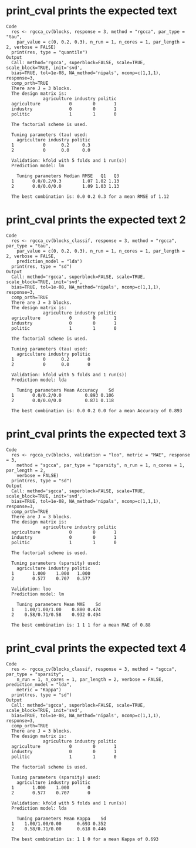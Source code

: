 # print_cval prints the expected text

    Code
      res <- rgcca_cv(blocks, response = 3, method = "rgcca", par_type = "tau",
        par_value = c(0, 0.2, 0.3), n_run = 1, n_cores = 1, par_length = 2, verbose = FALSE)
      print(res, type = "quantile")
    Output
      Call: method='rgcca', superblock=FALSE, scale=TRUE, scale_block=TRUE, init='svd',
      bias=TRUE, tol=1e-08, NA_method='nipals', ncomp=c(1,1,1), response=3,
      comp_orth=TRUE 
      There are J = 3 blocks.
      The design matrix is:
                  agriculture industry politic
      agriculture           0        0       1
      industry              0        0       1
      politic               1        1       0
      
      The factorial scheme is used.
      
      Tuning parameters (tau) used: 
        agriculture industry politic
      1           0      0.2     0.3
      2           0      0.0     0.0
      
      Validation: kfold with 5 folds and 1 run(s)) 
      Prediction model: lm 
      
        Tuning parameters Median RMSE   Q1   Q3
      1       0.0/0.2/0.3        1.07 1.02 1.13
      2       0.0/0.0/0.0        1.09 1.03 1.13
      
      The best combination is: 0.0 0.2 0.3 for a mean RMSE of 1.12 

# print_cval prints the expected text 2

    Code
      res <- rgcca_cv(blocks_classif, response = 3, method = "rgcca", par_type = "tau",
        par_value = c(0, 0.2, 0.3), n_run = 1, n_cores = 1, par_length = 2, verbose = FALSE,
        prediction_model = "lda")
      print(res, type = "sd")
    Output
      Call: method='rgcca', superblock=FALSE, scale=TRUE, scale_block=TRUE, init='svd',
      bias=TRUE, tol=1e-08, NA_method='nipals', ncomp=c(1,1,1), response=3,
      comp_orth=TRUE 
      There are J = 3 blocks.
      The design matrix is:
                  agriculture industry politic
      agriculture           0        0       1
      industry              0        0       1
      politic               1        1       0
      
      The factorial scheme is used.
      
      Tuning parameters (tau) used: 
        agriculture industry politic
      1           0      0.2       0
      2           0      0.0       0
      
      Validation: kfold with 5 folds and 1 run(s)) 
      Prediction model: lda 
      
        Tuning parameters Mean Accuracy    Sd
      1       0.0/0.2/0.0         0.893 0.106
      2       0.0/0.0/0.0         0.871 0.118
      
      The best combination is: 0.0 0.2 0.0 for a mean Accuracy of 0.893 

# print_cval prints the expected text 3

    Code
      res <- rgcca_cv(blocks, validation = "loo", metric = "MAE", response = 3,
        method = "sgcca", par_type = "sparsity", n_run = 1, n_cores = 1, par_length = 2,
        verbose = FALSE)
      print(res, type = "sd")
    Output
      Call: method='sgcca', superblock=FALSE, scale=TRUE, scale_block=TRUE, init='svd',
      bias=TRUE, tol=1e-08, NA_method='nipals', ncomp=c(1,1,1), response=3,
      comp_orth=TRUE 
      There are J = 3 blocks.
      The design matrix is:
                  agriculture industry politic
      agriculture           0        0       1
      industry              0        0       1
      politic               1        1       0
      
      The factorial scheme is used.
      
      Tuning parameters (sparsity) used: 
        agriculture industry politic
      1       1.000    1.000   1.000
      2       0.577    0.707   0.577
      
      Validation: loo 
      Prediction model: lm 
      
        Tuning parameters Mean MAE    Sd
      1    1.00/1.00/1.00    0.880 0.474
      2    0.58/0.71/0.58    0.932 0.494
      
      The best combination is: 1 1 1 for a mean MAE of 0.88 

# print_cval prints the expected text 4

    Code
      res <- rgcca_cv(blocks_classif, response = 3, method = "sgcca", par_type = "sparsity",
        n_run = 1, n_cores = 1, par_length = 2, verbose = FALSE, prediction_model = "lda",
        metric = "Kappa")
      print(res, type = "sd")
    Output
      Call: method='sgcca', superblock=FALSE, scale=TRUE, scale_block=TRUE, init='svd',
      bias=TRUE, tol=1e-08, NA_method='nipals', ncomp=c(1,1,1), response=3,
      comp_orth=TRUE 
      There are J = 3 blocks.
      The design matrix is:
                  agriculture industry politic
      agriculture           0        0       1
      industry              0        0       1
      politic               1        1       0
      
      The factorial scheme is used.
      
      Tuning parameters (sparsity) used: 
        agriculture industry politic
      1       1.000    1.000       0
      2       0.577    0.707       0
      
      Validation: kfold with 5 folds and 1 run(s)) 
      Prediction model: lda 
      
        Tuning parameters Mean Kappa    Sd
      1    1.00/1.00/0.00      0.693 0.352
      2    0.58/0.71/0.00      0.618 0.446
      
      The best combination is: 1 1 0 for a mean Kappa of 0.693 

